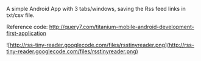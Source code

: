 A simple Android App with 3 tabs/windows, saving the Rss feed links in txt/csv file.

Reference code:
http://query7.com/titanium-mobile-android-development-first-application

![http://rss-tiny-reader.googlecode.com/files/rsstinyreader.png](http://rss-tiny-reader.googlecode.com/files/rsstinyreader.png)